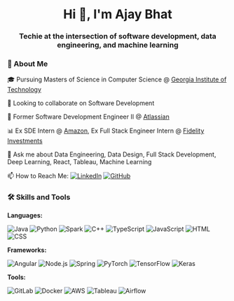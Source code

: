 <h1 align="center">Hi 👋, I'm Ajay Bhat</h1>
<h3 align="center"> Techie at the intersection of software development, data engineering, and machine learning</h3>

### 🚀 About Me


🎓 Pursuing Masters of Science in Computer Science @ [Georgia Institute of Technology](https://www.gatech.edu/)

🔭 Looking to collaborate on Software Development

💼 Former Software Development Engineer II @ [Atlassian](https://www.atlassian.com/)

📊 Ex SDE Intern @ [Amazon](https://www.amazon.jobs/en/), Ex Full Stack Engineer Intern @ [Fidelity Investments](https://www.fidelity.com/)

💬 Ask me about Data Engineering, Data Design, Full Stack Development, Deep Learning, React, Tableau, Machine Learning

📫 How to Reach Me:
[![LinkedIn](https://img.shields.io/badge/-LinkedIn-0077B5?logo=linkedin&logoColor=white&style=flat)](https://www.linkedin.com/in/ajaybhatrv/)
[![GitHub](https://img.shields.io/badge/-GitHub-181717?logo=github&logoColor=white&style=flat)](https://github.com/AjayBhat29)

### 🛠️ Skills and Tools

**Languages:**

![Java](https://img.shields.io/badge/-Java-007396?logo=java&logoColor=white&style=flat)
![Python](https://img.shields.io/badge/-Python-3776AB?logo=python&logoColor=white&style=flat)
![Spark](https://img.shields.io/badge/Apache%20Spark-FDEE21?style=flat-square&logo=apachespark&logoColor=black&style=flat)
![C++](https://img.shields.io/badge/-C++-00599C?logo=c%2B%2B&logoColor=white&style=flat)
![TypeScript](https://img.shields.io/badge/-TypeScript-007ACC?logo=typescript&logoColor=white&style=flat)
![JavaScript](https://img.shields.io/badge/-JavaScript-F7DF1E?logo=javascript&logoColor=black&style=flat)
![HTML](https://img.shields.io/badge/-HTML-E34F26?logo=html5&logoColor=white&style=flat)
![CSS](https://img.shields.io/badge/-CSS-1572B6?logo=css3&logoColor=white&style=flat)

**Frameworks:**

![Angular](https://img.shields.io/badge/-Angular-DD0031?logo=angular&logoColor=white&style=flat)
![Node.js](https://img.shields.io/badge/-Node.js-339933?logo=node.js&logoColor=white&style=flat)
![Spring](https://img.shields.io/badge/spring-%236DB33F.svg?style=for-the-badge&logo=spring&logoColor=white&style=flat)
![PyTorch](https://img.shields.io/badge/-PyTorch-EE4C2C?logo=pytorch&logoColor=white&style=flat)
![TensorFlow](https://img.shields.io/badge/-TensorFlow-FF6F00?logo=tensorflow&logoColor=white&style=flat)
![Keras](https://img.shields.io/badge/Keras-%23D00000.svg?style=for-the-badge&logo=Keras&logoColor=white&style=flat)

**Tools:**

![GitLab](https://img.shields.io/badge/-GitLab-FCA121?logo=gitlab&logoColor=white&style=flat)
![Docker](https://img.shields.io/badge/-Docker-2496ED?logo=docker&logoColor=white&style=flat)
![AWS](https://img.shields.io/badge/-AWS-232F3E?logo=amazon-aws&logoColor=white&style=flat)
![Tableau](https://img.shields.io/badge/-Tableau-E97627?logo=tableau&logoColor=white&style=flat)
![Airflow](https://img.shields.io/badge/Apache%20Airflow-017CEE?style=for-the-badge&logo=Apache%20Airflow&logoColor=white&style=flat)
